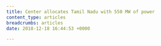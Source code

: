 ```yaml
---
title: Center allocates Tamil Nadu with 550 MW of power
content_type: articles
breadcrumbs: articles
date: 2018-12-18 16:44:53 +0000

---
```


